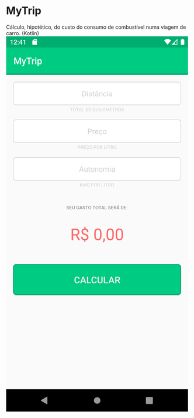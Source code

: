 # MyTrip
Cálculo, hipotético, do custo do consumo de combustível numa viagem de carro. (Kotlin)
![](images/screenshot01.png)
